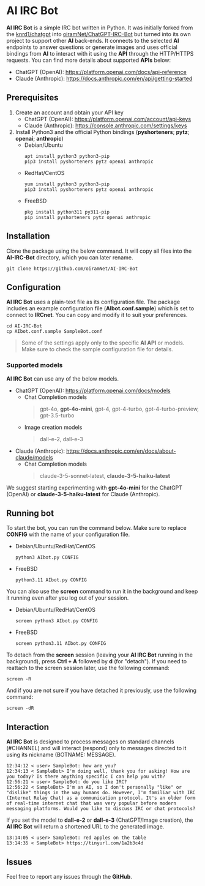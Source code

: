 # AI IRC Bot
__AI IRC Bot__ is a simple IRC bot written in Python. It was initially forked from the [knrd1/chatgpt](https://github.com/knrd1/chatgpt) into [oiramNet/ChatGPT-IRC-Bot](https://github.com/oiramNet/ChatGPT-IRC-Bot) but turned into its own project to support other __AI__ back-ends. It connects to the selected __AI__ endpoints to answer questions or generate images and uses official bindings from __AI__ to interact with it using the __API__ through the HTTP/HTTPS requests. You can find more details about supported __APIs__ below:

* ChatGPT (OpenAI): https://platform.openai.com/docs/api-reference
* Claude (Anthropic): https://docs.anthropic.com/en/api/getting-started

## Prerequisites
1. Create an account and obtain your API key
   * ChatGPT (OpenAI): https://platform.openai.com/account/api-keys
   * Claude (Anthropic): https://console.anthropic.com/settings/keys
2. Install Python3 and the official Python bindings (__pyshorteners__; __pytz__; __openai__; __anthropic__)
   * Debian/Ubuntu
     ```
     apt install python3 python3-pip
     pip3 install pyshorteners pytz openai anthropic
     ```
   * RedHat/CentOS
     ```
     yum install python3 python3-pip
     pip3 install pyshorteners pytz openai anthropic
     ```
   * FreeBSD
     ```
     pkg install python311 py311-pip
     pip install pyshorteners pytz openai anthropic
     ```

## Installation
Clone the package using the below command. It will copy all files into the __AI-IRC-Bot__ directory, which you can later rename.
```
git clone https://github.com/oiramNet/AI-IRC-Bot
```

## Configuration
__AI IRC Bot__ uses a plain-text file as its configuration file. The package includes an example configuration file (__AIbot.conf.sample__) which is set to connect to __IRCnet__. You can copy and modify it to suit your preferences.
```
cd AI-IRC-Bot
cp AIbot.conf.sample SampleBot.conf
```
> Some of the settings apply only to the specific __AI API__ or models. Make sure to check the sample configuration file for details.

### Supported models
__AI IRC Bot__ can use any of the below models.
* ChatGPT (OpenAI): https://platform.openai.com/docs/models
  * Chat Completion models
    > gpt-4o, __gpt-4o-mini__, gpt-4, gpt-4-turbo, gpt-4-turbo-preview, gpt-3.5-turbo
  * Image creation models
    > dall-e-2, dall-e-3
* Claude (Anthropic): https://docs.anthropic.com/en/docs/about-claude/models
  * Chat Completion models
    > claude-3-5-sonnet-latest, __claude-3-5-haiku-latest__

We suggest starting experimenting with __gpt-4o-mini__ for the ChatGPT (OpenAI) or __claude-3-5-haiku-latest__ for Claude (Anthropic).

## Running bot
To start the bot, you can run the command below. Make sure to replace __CONFIG__ with the name of your configuration file.
* Debian/Ubuntu/RedHat/CentOS
  ```
  python3 AIbot.py CONFIG
  ```
* FreeBSD
  ```
  python3.11 AIbot.py CONFIG
  ```

You can also use the __screen__ command to run it in the background and keep it running even after you log out of your session.
* Debian/Ubuntu/RedHat/CentOS
  ```
  screen python3 AIbot.py CONFIG
  ```
* FreeBSD
  ```
  screen python3.11 AIbot.py CONFIG
  ```

To detach from the __screen__ session (leaving your __AI IRC Bot__ running in the background), press __Ctrl + A__ followed by __d__ (for "detach").
If you need to reattach to the screen session later, use the following command:
```
screen -R
```
And if you are not sure if you have detached it previously, use the following command:
```
screen -dR
```

## Interaction
__AI IRC Bot__ is designed to process messages on standard channels (#CHANNEL) and will interact (respond) only to messages directed to it using its nickname (BOTNAME: MESSAGE).
```
12:34:12 < user> SampleBot: how are you?
12:34:13 < SampleBot> I'm doing well, thank you for asking! How are you today? Is there anything specific I can help you with?
12:56:21 < user> SampleBot: do you like IRC?
12:56:22 < SampleBot> I'm an AI, so I don't personally "like" or "dislike" things in the way humans do. However, I'm familiar with IRC (Internet Relay Chat) as a communication protocol. It's an older form of real-time internet chat that was very popular before modern messaging platforms. Would you like to discuss IRC or chat protocols?
```

If you set the model to __dall-e-2__ or __dall-e-3__ (ChatGPT/Image creation), the __AI IRC Bot__ will return a shortened URL to the generated image.
```
13:14:05 < user> SampleBot: red apples on the table
13:14:35 < SampleBot> https://tinyurl.com/1a2b3c4d
```

## Issues
Feel free to report any issues through the __GitHub__.
